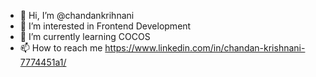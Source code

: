 - 👋 Hi, I’m @chandankrihnani   
- 👀 I’m interested in Frontend Development
- 🌱 I’m currently learning COCOS
- 📫 How to reach me https://www.linkedin.com/in/chandan-krishnani-7774451a1/

<!---
chandankrishn/chandankrishn is a ✨ special ✨ repository because its `README.md` (this file) appears on your GitHub profile.
You can click the Preview link to take a look at your changes.
--->
